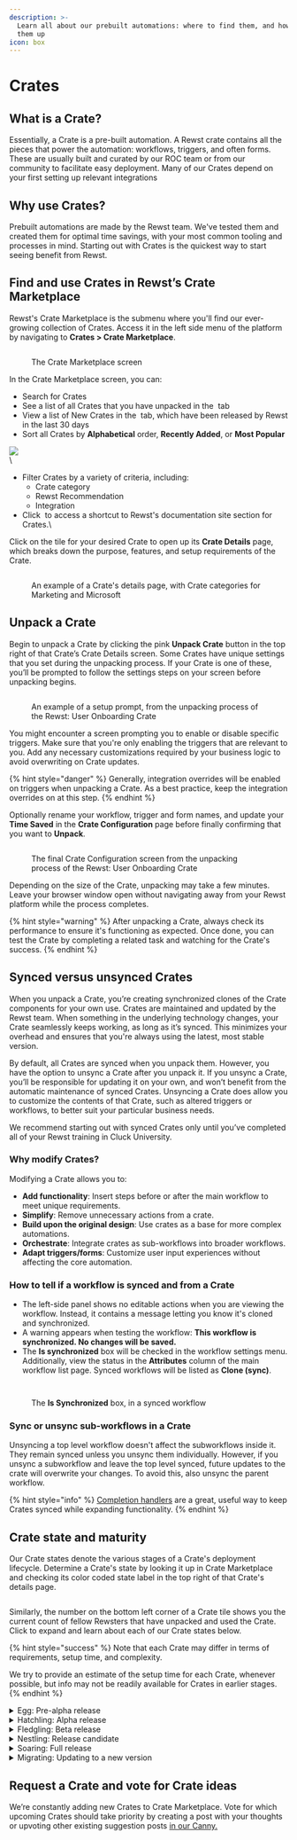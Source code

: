 ```yaml
---
description: >-
  Learn all about our prebuilt automations: where to find them, and how to set
  them up
icon: box
---
```


# Crates

## What is a Crate?

Essentially, a Crate is a pre-built automation. A Rewst crate contains all the pieces that power the automation: workflows, triggers, and often forms. These are usually built and curated by our ROC team or from our community to facilitate easy deployment. Many of our Crates depend on your first setting up relevant integrations

## Why use Crates?

Prebuilt automations are made by the Rewst team. We've tested them and created them for optimal time savings, with your most common tooling and processes in mind. Starting out with Crates is the quickest way to start seeing benefit from Rewst.

## Find and use Crates in Rewst’s Crate Marketplace

Rewst's Crate Marketplace is the submenu where you'll find our ever-growing collection of Crates. Access it in the left side menu of the platform by navigating to **Crates > Crate Marketplace**.

<figure><img src="../../.gitbook/assets/Screenshot 2025-04-22 at 10.59.16 AM.png" alt=""><figcaption><p>The Crate Marketplace screen</p></figcaption></figure>

In the Crate Marketplace screen, you can:

* Search for Crates
* See a list of all Crates that you have unpacked in the <img src="../../.gitbook/assets/Screenshot 2025-04-22 at 11.09.11 AM.png" alt="" data-size="line"> tab
* View a list of New Crates in the <img src="../../.gitbook/assets/Screenshot 2025-04-22 at 11.08.46 AM.png" alt="" data-size="line"> tab, which have been released by Rewst in the last 30 days
* Sort all Crates by **Alphabetical** order, **Recently Added**, or **Most Popular**

![](<../../.gitbook/assets/Screenshot 2025-04-22 at 11.07.52 AM.png>)\
\


* Filter Crates by a variety of criteria, including:
  * Crate category
  * Rewst Recommendation
  * Integration
* Click <img src="../../.gitbook/assets/Screenshot 2025-04-22 at 11.03.34 AM.png" alt="" data-size="line"> to access a shortcut to Rewst's documentation site section for Crates.\


Click on the tile for your desired Crate to open up its **Crate Details** page, which breaks down the purpose, features, and setup requirements of the Crate.&#x20;

<figure><img src="../../.gitbook/assets/Screenshot 2025-04-03 at 11.51.27 AM.png" alt=""><figcaption><p>An example of a Crate's details page, with Crate categories for Marketing and Microsoft</p></figcaption></figure>

## Unpack a Crate

Begin to unpack a Crate by clicking the pink **Unpack Crate** button in the top right of that Crate’s Crate Details screen. Some Crates have unique settings that you set during the unpacking process. If your Crate is one of these, you’ll be prompted to follow the settings steps on your screen before unpacking begins.

<figure><img src="../../.gitbook/assets/Screenshot 2025-02-04 at 11.11.16 AM.png" alt=""><figcaption><p>An example of a setup prompt, from the unpacking process of the Rewst: User Onboarding Crate</p></figcaption></figure>



You might encounter a screen prompting you to enable or disable specific triggers. Make sure that you're only enabling the triggers that are relevant to you. Add any necessary customizations required by your business logic to avoid overwriting on Crate updates.

{% hint style="danger" %}
Generally, integration overrides will be enabled on triggers when unpacking a Crate. As a best practice, keep the integration overrides on at this step.
{% endhint %}

Optionally rename your workflow, trigger and form names, and update your **Time Saved** in the **Crate Configuration** page before finally confirming that you want to **Unpack**.

<figure><img src="../../.gitbook/assets/Screenshot 2025-02-04 at 11.12.46 AM.png" alt=""><figcaption><p>The final Crate Configuration screen from the unpacking process of the Rewst: User Onboarding Crate</p></figcaption></figure>



Depending on the size of the Crate, unpacking may take a few minutes. Leave your browser window open without navigating away from your Rewst platform while the process completes.

{% hint style="warning" %}
After unpacking a Crate, always check its performance to ensure it's functioning as expected. Once done, you can test the Crate by completing a related task and watching for the Crate's success.
{% endhint %}

## Synced versus unsynced Crates

When you unpack a Crate, you’re creating synchronized clones of the Crate components for your own use. Crates are maintained and updated by the Rewst team. When something in the underlying technology changes, your Crate seamlessly keeps working, as long as it’s synced. This minimizes your overhead and ensures that you're always using the latest, most stable version.

By default, all Crates are synced when you unpack them. However, you have the option to unsync a Crate after you unpack it. If you unsync a Crate, you’ll be responsible for updating it on your own, and won’t benefit from the automatic maintenance of synced Crates. Unsyncing a Crate does allow you to customize the contents of that Crate, such as altered triggers or workflows, to better suit your particular business needs.

We recommend starting out with synced Crates only until you’ve completed all of your Rewst training in Cluck University.

### Why modify Crates?

Modifying a Crate allows you to:

* **Add functionality**: Insert steps before or after the main workflow to meet unique requirements.
* **Simplify**: Remove unnecessary actions from a crate.
* **Build upon the original design**: Use crates as a base for more complex automations.
* **Orchestrate**: Integrate crates as sub-workflows into broader workflows.
* **Adapt triggers/forms**: Customize user input experiences without affecting the core automation.

### How to tell if a workflow is synced and from a Crate

* The left-side panel shows no editable actions when you are viewing the workflow. Instead, it contains a message letting you know it's cloned and synchronized.
* A warning appears when testing the workflow: **This workflow is synchronized. No changes will be saved.**
* The **Is synchronized** box will be checked in the workflow settings menu. Additionally, view the status in the **Attributes** column of the main workflow list page. Synced workflows will be listed as **Clone (sync)**.

<figure><img src="../../.gitbook/assets/Screenshot 2025-05-21 at 5.47.05 PM.png" alt=""><figcaption></figcaption></figure>

<figure><img src="../../.gitbook/assets/Screenshot 2025-05-21 at 5.45.04 PM.png" alt=""><figcaption><p>The <strong>Is Synchronized</strong> box, in a synced workflow</p></figcaption></figure>

### Sync or unsync sub-workflows in a Crate

Unsyncing a top level workflow doesn't affect the subworkflows inside it. They remain synced unless you unsync them individually. However, if you unsync a subworkflow and leave the top level synced, future updates to the crate will overwrite your changes. To avoid this, also unsync the parent workflow.

{% hint style="info" %}
[Completion handlers](../../documentation/automations/workflows/completion-handlers-and-workflow-wrappers.md) are a great, useful way to keep Crates synced while expanding functionality.
{% endhint %}

## Crate state and maturity

Our Crate states denote the various stages of a Crate's deployment lifecycle. Determine a Crate's state by looking it up in Crate Marketplace and checking its color coded state label in the top right of that Crate's details page.&#x20;

<figure><img src="../../.gitbook/assets/Screenshot 2025-04-22 at 11.06.04 AM.png" alt=""><figcaption></figcaption></figure>

Similarly, the number on the bottom left corner of a Crate tile shows you the current count of fellow Rewsters that have unpacked and used the Crate. Click to expand and learn about each of our Crate states below.&#x20;

{% hint style="success" %}
Note that each Crate may differ in terms of requirements, setup time, and complexity.&#x20;

We try to provide an estimate of the setup time for each Crate, whenever possible, but info may not be readily available for Crates in earlier stages.
{% endhint %}

<details>

<summary>Egg: Pre-alpha release</summary>

This is the initial state of a Crate. It is the equivalent of a pre-alpha release. It is generally not recommended to use these Crates in production.\


<figure><img src="../../.gitbook/assets/Screenshot 2025-04-15 at 2.08.26 PM.png" alt=""><figcaption></figcaption></figure>

We will often create Crates in this state to show what is actively being worked on, and to get feedback from our clients to make sure that we're working on the right things.

</details>

<details>

<summary>Hatchling: Alpha release</summary>

This is the first stage of a Crate that is ready for testing, but still considered alpha. It's not recommended to use these Crates in production.

<figure><img src="../../.gitbook/assets/Screenshot 2025-04-15 at 2.07.53 PM.png" alt=""><figcaption></figcaption></figure>

This state will often be used when we are doing internal testing, or the Crate was made for a very specific purpose/requirement and is being tested directly with the requesting client.

</details>

<details>

<summary>Fledgling: Beta release</summary>

This is the second stage of a Crate that is ready for testing, and is the equivalent of a beta release.

<figure><img src="../../.gitbook/assets/Screenshot 2025-04-15 at 2.07.24 PM.png" alt=""><figcaption></figcaption></figure>

At this stage, it is recommended to use client discretion when using these Crates in production.

This state will often be used when we have moved on from internal testing and believe that the Crate is ready for wider testing, but still needs to be tested in a production environment rather than our sandbox environments.

The ROC team will support this Crate in this state.

</details>

<details>

<summary>Nestling: Release candidate</summary>

This is the third stage of a Crate that is ready for production, and is the equivalent of a release candidate.

<figure><img src="../../.gitbook/assets/Screenshot 2025-04-15 at 2.02.45 PM.png" alt=""><figcaption></figcaption></figure>

At this stage, it's still recommended to use discretion when using these Crates in production. However, they have gone through vigorous testing in various environments and are considered stable.

This state will often be used when we've moved on from a smaller range of clients testing the Crate, and are now ready to release it to a wider audience with potentially more complex environments.

The ROC team will support this Crate in this state.

</details>

<details>

<summary>Soaring: Full release</summary>

This is the final stage of a Crate that's ready for production, and is the equivalent of a full release.

<figure><img src="../../.gitbook/assets/Screenshot 2025-04-15 at 2.02.14 PM.png" alt=""><figcaption></figcaption></figure>

At this stage, the Crate is considered stable and ready for production use.

The ROC team will support this Crate in this state.

</details>

<details>

<summary>Migrating: Updating to a new version</summary>

This is the state where a Crate has been updated to a new version, but the older version is still available for clients to use.

<figure><img src="../../.gitbook/assets/Screenshot 2025-04-15 at 2.01.44 PM.png" alt=""><figcaption></figcaption></figure>

This state will often be used when we have made a breaking change to a Crate, and we want to ensure that clients have time to migrate to the new version before we remove the old version.

The ROC team will support this Crate in this state.

</details>

## Request a Crate and vote for Crate ideas

We’re constantly adding new Crates to Crate Marketplace. Vote for which upcoming Crates should take priority by creating a post with your thoughts or upvoting other existing suggestion posts [in our Canny.](https://rewst.canny.io/crates)
